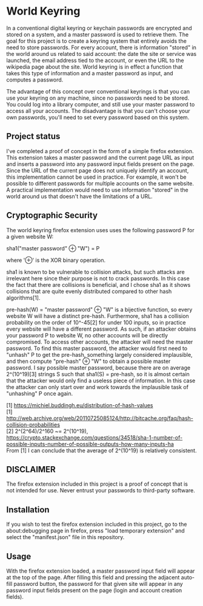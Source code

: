 # World Keyring

In a conventional digital keyring or keychain passwords are encrypted and stored
on a system, and a master password is used to retrieve them. The goal for this
project is to create a keyring system that entirely avoids the need to store
passwords. For every account, there is information "stored" in the world around
us related to said account: the date the site or service was launched, the email
address tied to the account, or even the URL to the wikipedia page about the site.
World keyring is in effect a function that takes this type of information and a
master password as input, and computes a password.

The advantage of this concept over conventional keyrings is that you can use
your keyring on any machine, since no passwords need to be stored. You could
log into a library computer, and still use your master password to access all
your accounts.
The disadvantage is that you can't choose your own passwords, you'll need to set
every password based on this system.

## Project status
I've completed a proof of concept in the form of a simple firefox extension.
This extension takes a master password and the current page URL as input and inserts a password into any password input
fields present on the page. Since the URL of the current page does not uniquely identify an account, this implementation cannot be used in practice. For example, it won't be possible to different passwords for multiple accounts on the same website. A practical implementation would need to use information "stored" in the world around
us that doesn't have the limitations of a URL.

## Cryptographic Security
The world keyring firefox extension uses uses the following password P for a given website W:

sha1("master password" ⊕ "W") = P

where '⊕' is the XOR binary operation.

sha1 is known to be vulnerable to collision attacks, but such attacks are irrelevant here since their purpose is not to crack passwords. In this case the fact that there are collisions is beneficial, and I chose sha1 as it shows collisions that are quite evenly distributed compared to other hash algorithms[1].

pre-hash(W) = "master password" ⊕ "W" is a bijective function, so every website W will have a distinct pre-hash. Furthermore, sha1 has a collision probability on the order of 10^-45[2] for under 100 inputs, so in practice every website will have a different password. As such, if an attacker obtains your password P to website W, no other accounts will be directly compromised. To access other accounts, the attacker will need the master password. To find this master password, the attacker would first need to "unhash" P to get the pre-hash, something largely considered implausible, and then compute "pre-hash" ⊕ "W" to obtain a possible master password. I say possible master password, because there are on average 2^(10^19)[3] strings S such that sha1(S) = pre-hash, so it is almost certain that the attacker would only find a useless piece of information. In this case the attacker can only start over and work towards the implausible task of "unhashing" P once again.


[1] https://michiel.buddingh.eu/distribution-of-hash-values<br>
[1] http://web.archive.org/web/20110725085124/http://bitcache.org/faq/hash-collision-probabilities<br>
[2] 2^(2^64)/2^160 ~= 2^(10^19), https://crypto.stackexchange.com/questions/34518/sha-1-number-of-possible-inputs-number-of-possible-outputs-how-many-inputs-ha<br>
From [1] I can conclude that the average of 2^(10^19) is relatively consistent.

## DISCLAIMER
The firefox extension included in this project is a proof of concept that is not
intended for use. Never entrust your passwords to third-party software.

## Installation
If you wish to test the firefox extension included in this project, go to the
about:debugging page in firefox, press "load temporary extension" and select
the "manifest.json" file in this repository.

## Usage
With the firefox extension loaded, a master password input field will appear at
the top of the page. After filling this field and pressing the adjacent
auto-fill password button, the password for that given site will appear in any
password input fields present on the page (login and account creation fields).
